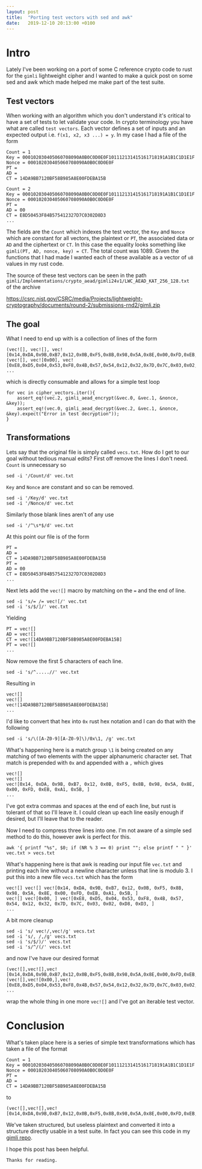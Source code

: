 ```yaml
---
layout: post
title:  "Porting test vectors with sed and awk"
date:   2019-12-10 20:13:00 +0100
---
```

# Intro
Lately I've been working on a port of some C reference crypto code to rust for the `gimli` lightweight cipher and I wanted to make a quick post on some sed and awk which made helped me make part of the test suite.

## Test vectors
When working with an algorithm which you don't understand it's critical to have a set of tests to let validate your code. In crypto terminology you have what are called `test vectors`. Each vector defines a set of inputs and an expected output i.e. `f(x1, x2, x3 ...) = y`. In my case I had a file of the form    

```  
Count = 1
Key = 000102030405060708090A0B0C0D0E0F101112131415161718191A1B1C1D1E1F
Nonce = 000102030405060708090A0B0C0D0E0F
PT =
AD =
CT = 14DA9BB7120BF58B985A8E00FDEBA15B

Count = 2
Key = 000102030405060708090A0B0C0D0E0F101112131415161718191A1B1C1D1E1F
Nonce = 000102030405060708090A0B0C0D0E0F
PT =
AD = 00
CT = E8D50453F84B575412327D7C0302D8D3
...
```
The fields are the `Count` which indexes the test vector, the `Key` and `Nonce` which are constant for all vectors, the plaintext or `PT`, the associated data or `AD` and the ciphertext or `CT`. In this case the equality looks something like `gimli(PT, AD, nonce, key) = CT`.
The total count was 1089. Given the functions that I had made I wanted each of these available as a vector of `u8` values in my rust code.

The source of these test vectors can be seen in the path `gimli/Implementations/crypto_aead/gimli24v1/LWC_AEAD_KAT_256_128.txt` of the archive

https://csrc.nist.gov/CSRC/media/Projects/lightweight-cryptography/documents/round-2/submissions-rnd2/gimli.zip

## The goal
What I need to end up with is a collection of lines of the form
```
(vec![], vec![], vec![0x14,0xDA,0x9B,0xB7,0x12,0x0B,0xF5,0x8B,0x98,0x5A,0x8E,0x00,0xFD,0xEB,0xA1,0x5B]),
(vec![], vec![0x00], vec![0xE8,0xD5,0x04,0x53,0xF8,0x4B,0x57,0x54,0x12,0x32,0x7D,0x7C,0x03,0x02,0xD8,0xD3]),
...
```
which is directly consumable and allows for a simple test loop
```
for vec in cipher_vectors.iter(){
    assert_eq!(vec.2, gimli_aead_encrypt(&vec.0, &vec.1, &nonce, &key));
    assert_eq!(vec.0, gimli_aead_decrypt(&vec.2, &vec.1, &nonce, &key).expect("Error in test decryption"));
}
```

## Transformations
Lets say that the original file is simply called `vecs.txt`. How do I get to our goal without tedious manual edits? First off remove the lines I don't need.  
`Count` is unnecessary so  
```
sed -i '/Count/d' vec.txt
```
`Key` and `Nonce` are constant and so can be removed.
```
sed -i '/Key/d' vec.txt
sed -i '/Nonce/d' vec.txt
```
Similarly those blank lines aren't of any use
```
sed -i '/^\s*$/d' vec.txt
```
At this point our file is of the form
```
PT =
AD =
CT = 14DA9BB7120BF58B985A8E00FDEBA15B
PT =
AD = 00
CT = E8D50453F84B575412327D7C0302D8D3
...
```
Next lets add the `vec![]` macro by matching on the `=` and the end of line.
```
sed -i 's/= /= vec![/' vec.txt
sed -i 's/$/]/' vec.txt
```
Yielding
```
PT = vec![]
AD = vec![]
CT = vec![14DA9BB7120BF58B985A8E00FDEBA15B]
PT = vec![]
...
```
Now remove the first 5 characters of each line.
```
sed -i 's/^.....//' vec.txt
```
Resulting in
```
vec![]
vec![]
vec![14DA9BB7120BF58B985A8E00FDEBA15B]
...
```
I'd like to convert that hex into `0x` rust hex notation and I can do that with the following
```
sed -i 's/\([A-Z0-9][A-Z0-9]\)/0x\1, /g' vec.txt
```
What's happening here is a match group `\1` is being created on any matching of two elements with the upper alphanumeric character set. That match is prepended with `0x` and appended with a `,` which gives
```
vec![]
vec![]
vec![0x14, 0xDA, 0x9B, 0xB7, 0x12, 0x0B, 0xF5, 0x8B, 0x98, 0x5A, 0x8E, 0x00, 0xFD, 0xEB, 0xA1, 0x5B, ]
...
```
I've got extra commas and spaces at the end of each line, but rust is tolerant of that so I'll leave it. I could clean up each line easily enough if desired, but I'll leave that to the reader.

Now I need to compress three lines into one. I'm not aware of a simple sed method to do this, however awk is perfect for this.
```
awk '{ printf "%s", $0; if (NR % 3 == 0) print ""; else printf " " }' vec.txt > vecs.txt
```
What's happening here is that awk is reading our input file `vec.txt` and printing each line without a newline character unless that line is modulo 3. I put this into a new file `vecs.txt` which has the form
```
vec![] vec![] vec![0x14, 0xDA, 0x9B, 0xB7, 0x12, 0x0B, 0xF5, 0x8B, 0x98, 0x5A, 0x8E, 0x00, 0xFD, 0xEB, 0xA1, 0x5B, ]
vec![] vec![0x00, ] vec![0xE8, 0xD5, 0x04, 0x53, 0xF8, 0x4B, 0x57, 0x54, 0x12, 0x32, 0x7D, 0x7C, 0x03, 0x02, 0xD8, 0xD3, ]
...
```
A bit more cleanup
```
sed -i 's/ vec!/,vec!/g' vecs.txt
sed -i 's/, /,/g' vecs.txt
sed -i 's/$/)/' vecs.txt
sed -i 's/^/(/' vecs.txt
```
and now I've have our desired format
```
(vec![],vec![],vec![0x14,0xDA,0x9B,0xB7,0x12,0x0B,0xF5,0x8B,0x98,0x5A,0x8E,0x00,0xFD,0xEB,0xA1,0x5B,])
(vec![],vec![0x00,],vec![0xE8,0xD5,0x04,0x53,0xF8,0x4B,0x57,0x54,0x12,0x32,0x7D,0x7C,0x03,0x02,0xD8,0xD3,])
...
```
wrap the whole thing in one more `vec![]` and I've got an iterable test vector.


# Conclusion
What's taken place here is a series of simple text transformations which has taken a file of the format
```
Count = 1
Key = 000102030405060708090A0B0C0D0E0F101112131415161718191A1B1C1D1E1F
Nonce = 000102030405060708090A0B0C0D0E0F
PT =
AD =
CT = 14DA9BB7120BF58B985A8E00FDEBA15B
```
to
```
(vec![],vec![],vec![0x14,0xDA,0x9B,0xB7,0x12,0x0B,0xF5,0x8B,0x98,0x5A,0x8E,0x00,0xFD,0xEB,0xA1,0x5B,])
```
We've taken structured, but useless plaintext and converted it into a structure directly usable in a test suite. In fact you can see this code in my [gimli repo](https://github.com/darakian/gimli).

I hope this post has been helpful.

```
Thanks for reading.
```
